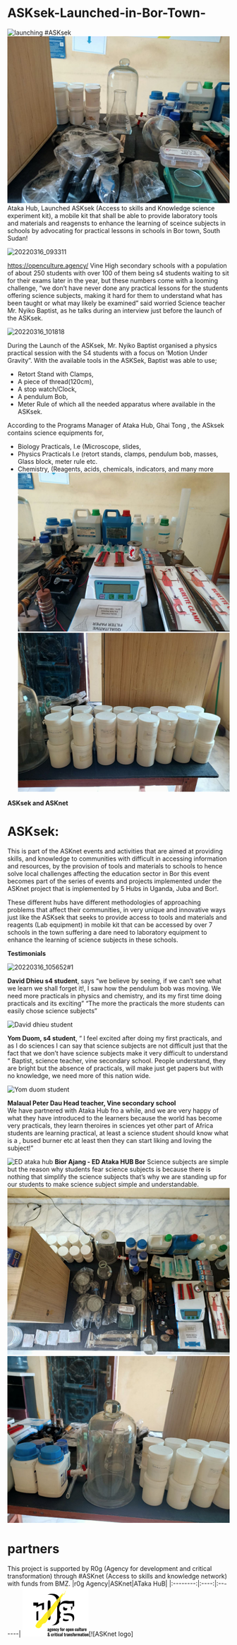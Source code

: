 # ASKsek-Launched-in-Bor-Town-
![launching #ASKsek](https://user-images.githubusercontent.com/56886935/158627712-4f7a2190-3cb1-4226-836a-9138a958683a.jpg)
![](Images/IMG_20220423_031119_950.jpg)
Ataka Hub, Launched ASKsek (Access to skills and Knowledge science experiment kit), a mobile kit that shall be able to provide laboratory tools and materials and reagensts to enhance the learning of sceince subjects in schools by advocating for practical lessons in schools in Bor town, South Sudan!

![20220316_093311](https://user-images.githubusercontent.com/56886935/158628540-f372e285-a198-485f-a7f8-703724b79793.jpg)

 https://openculture.agency/
Vine High secondary schools with a population of about 250 students with over 100 of them being  s4 students waiting to sit for their exams later in the year, but these numbers come with a looming challenge, “we don’t have never done any practical lessons for the students offering science subjects, making it hard for them to understand what has been taught or what may likely be examined” said worried Science teacher Mr. Nyiko Baptist, as he talks during an interview just before the launch of the ASKsek.

 ![20220316_101818](https://user-images.githubusercontent.com/56886935/158630626-67af5773-56ed-4ba0-9a5c-9647c5111879.jpg)


During the Launch of the ASKsek, Mr. Nyiko Baptist organised a physics practical session with the S4 students with a focus on ‘Motion Under Gravity”.
With the available tools in the ASKSek, Baptist was able to use;
- Retort Stand with Clamps, 
- A piece of thread(120cm), 
- A stop watch/Clock, 
- A pendulum Bob, 
- Meter Rule  of which all the needed apparatus where available in the ASKsek.

According to the Programs Manager of Ataka Hub, Ghai Tong , the ASksek contains science equipments for,
- Biology Practicals, I.e (Microscope, slides, 
- Physics Practicals I.e (retort stands, clamps, pendulum bob, masses, Glass block, meter rule etc.
- Chemistry, (Reagents, acids, chemicals, indicators, and many more
![](Images/IMG_20220423_033207_455.jpg)
![](Images/IMG_20220423_212946_793.jpg)

**ASKsek and ASKnet**
# ASKsek: 
This is part of the ASKnet events and activities that are aimed at providing skills, and knowledge to communities with difficult in accessing information and resources, by the provision of tools and materials to schools to hence solve local challenges affecting the education sector in Bor this event becomes part of the series of events and projects implemented under the ASKnet project that is implemented by 5 Hubs in Uganda, Juba and Bor!.

These different hubs have different methodologies of approaching problems that affect their communities, in very unique and innovative ways just like the ASKsek that seeks to provide access to tools and materials and reagents (Lab equipment) in mobile kit that can be accessed by over 7 schools in the town suffering a dare need to laboratory equipment to enhance the learning of science subjects in these schools.

**Testimonials**

![20220316_105652#1](https://user-images.githubusercontent.com/56886935/158629992-89d4e8e9-a21a-4161-b708-960d950aa42d.jpg)

**David Dhieu s4 student**, says “we believe by seeing, if we can’t see what we learn we shall forget it!, I saw how the pendulum bob was moving. We need more practicals in physics and chemistry, and its my first time doing practicals and its exciting”
“The more the practicals the more students can easily chose science subjects”

![David dhieu student](https://user-images.githubusercontent.com/56886935/158629840-03e6f4bc-5996-4f88-905d-0a0bf748d95d.jpg)

**Yom Duom, s4 student**, “ I feel excited after doing my first practicals, and as I do sciences I can say that science subjects are not difficult just that the fact that we don’t have science subjects make it very difficult to understand “
Baptist, science teacher, vine secondary school.  People understand, they are bright but the absence of practicals, will make just get papers but with no knowledge, we need more of this nation wide.

![Yom duom student](https://user-images.githubusercontent.com/56886935/158629675-55393f36-c4c6-4d03-9555-eb75f3eb19a3.jpg)

**Malaual Peter Dau Head teacher, Vine secondary school**  
We have partnered with Ataka Hub fro a while, and we are very happy of what they have introduced to the learners because the world has become very practicals, they learn theroires in sciences yet other part of Africa students are learning practical, at least a science student should know what is a , bused burner etc at least then they can start liking and loving the subject!”  

![ED ataka hub](https://user-images.githubusercontent.com/56886935/158629497-5a92616d-0987-4443-bfa2-3777ac8d0f4c.jpg)
**Bior Ajang - ED Ataka HUB Bor**
Science subjects are simple but the reason why students fear science subjects is because there is nothing that simplify the science subjects that’s why we are standing up for our students to make science subject simple and understandable. 
![](Images/IMG_20220423_032004_519.jpg)
![](Images/IMG_20220423_164047_154.jpg)
# partners
This project is supported by R0g (Agency for development and critical transformation) through #ASKnet (Access to skills and knowledge network) with funds from BMZ.
|r0g Agency|ASKnet|ATaka HuB|
|:--------:|:----:|:-------|
[![R0g logo](Images/r0g_logo.png)](https://openculture.agency/)[![ASKnet logo]
